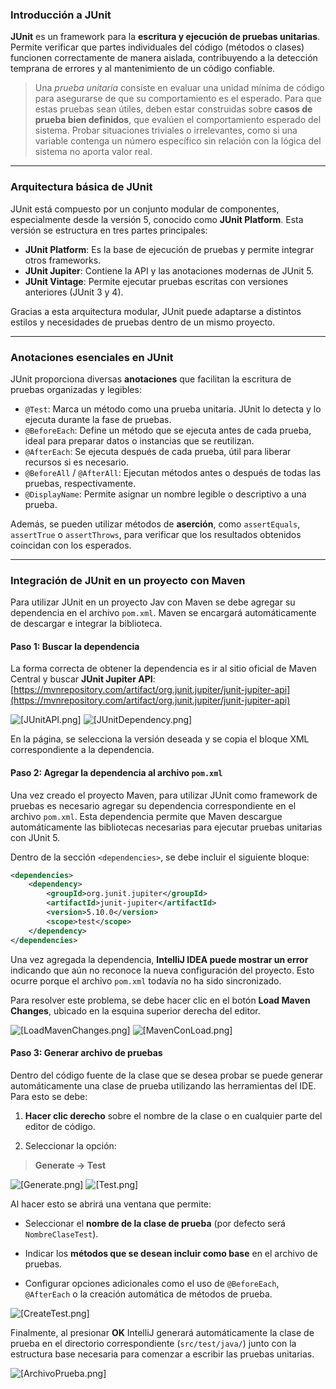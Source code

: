 ### Introducción a JUnit

**JUnit** es un framework para la **escritura y ejecución de pruebas unitarias**. Permite verificar que partes individuales del código (métodos o clases) funcionen correctamente de manera aislada, contribuyendo a la detección temprana de errores y al mantenimiento de un código confiable.

> Una *prueba unitaria* consiste en evaluar una unidad mínima de código para asegurarse de que su comportamiento es el esperado. Para que estas pruebas sean útiles, deben estar construidas sobre **casos de prueba bien definidos**, que evalúen el comportamiento esperado del sistema. Probar situaciones triviales o irrelevantes, como si una variable contenga un número específico sin relación con la lógica del sistema no aporta valor real.

---
### Arquitectura básica de JUnit

JUnit está compuesto por un conjunto modular de componentes, especialmente desde la versión 5, conocido como **JUnit Platform**. Esta versión se estructura en tres partes principales:

- **JUnit Platform**: Es la base de ejecución de pruebas y permite integrar otros frameworks.
- **JUnit Jupiter**: Contiene la API y las anotaciones modernas de JUnit 5.
- **JUnit Vintage**: Permite ejecutar pruebas escritas con versiones anteriores (JUnit 3 y 4).

Gracias a esta arquitectura modular, JUnit puede adaptarse a distintos estilos y necesidades de pruebas dentro de un mismo proyecto.

---
### Anotaciones esenciales en JUnit

JUnit proporciona diversas **anotaciones** que facilitan la escritura de pruebas organizadas y legibles:

- `@Test`: Marca un método como una prueba unitaria. JUnit lo detecta y lo ejecuta durante la fase de pruebas.
- `@BeforeEach`: Define un método que se ejecuta antes de cada prueba, ideal para preparar datos o instancias que se reutilizan.
- `@AfterEach`: Se ejecuta después de cada prueba, útil para liberar recursos si es necesario.
- `@BeforeAll` / `@AfterAll`: Ejecutan métodos antes o después de todas las pruebas, respectivamente.
- `@DisplayName`: Permite asignar un nombre legible o descriptivo a una prueba.

Además, se pueden utilizar métodos de **aserción**, como `assertEquals`, `assertTrue` o `assertThrows`, para verificar que los resultados obtenidos coincidan con los esperados.

---
### Integración de JUnit en un proyecto con Maven

Para utilizar JUnit en un proyecto Jav con Maven se debe agregar su dependencia en el archivo `pom.xml`. Maven se encargará automáticamente de descargar e integrar la biblioteca.

#### Paso 1: Buscar la dependencia

La forma correcta de obtener la dependencia es ir al sitio oficial de Maven Central y buscar **JUnit Jupiter API**:  
[https://mvnrepository.com/artifact/org.junit.jupiter/junit-jupiter-api](https://mvnrepository.com/artifact/org.junit.jupiter/junit-jupiter-api)

![[JUnitAPI.png]](../Fotos/JUnitAPI.png)
![[JUnitDependency.png]](../Fotos/JUnitDependency.png)

En la página, se selecciona la versión deseada y se copia el bloque XML correspondiente a la dependencia.

#### Paso 2: Agregar la dependencia al archivo `pom.xml`

Una vez creado el proyecto Maven, para utilizar JUnit como framework de pruebas es necesario agregar su dependencia correspondiente en el archivo `pom.xml`. Esta dependencia permite que Maven descargue automáticamente las bibliotecas necesarias para ejecutar pruebas unitarias con JUnit 5.

Dentro de la sección `<dependencies>`, se debe incluir el siguiente bloque:

```xml
<dependencies>
    <dependency>
        <groupId>org.junit.jupiter</groupId>
        <artifactId>junit-jupiter</artifactId>
        <version>5.10.0</version>
        <scope>test</scope>
    </dependency>
</dependencies>
```

Una vez agregada la dependencia, **IntelliJ IDEA puede mostrar un error** indicando que aún no reconoce la nueva configuración del proyecto. Esto ocurre porque el archivo `pom.xml` todavía no ha sido sincronizado.

Para resolver este problema, se debe hacer clic en el botón **Load Maven Changes**, ubicado en la esquina superior derecha del editor.

![[LoadMavenChanges.png]](../Fotos/LoadMavenChanges.png)
![[MavenConLoad.png]](../Fotos/MavenConLoad.png)

#### Paso 3: Generar archivo de pruebas

Dentro del código fuente de la clase que se desea probar se puede generar automáticamente una clase de prueba utilizando las herramientas del IDE. Para esto se debe:

1. **Hacer clic derecho** sobre el nombre de la clase o en cualquier parte del editor de código.

2. Seleccionar la opción:
> **Generate → Test**

![[Generate.png]](../Fotos/Generate.png)
![[Test.png]](../Fotos/Test.png)

Al hacer esto se abrirá una ventana que permite:

- Seleccionar el **nombre de la clase de prueba** (por defecto será `NombreClaseTest`).

- Indicar los **métodos que se desean incluir como base** en el archivo de pruebas.

- Configurar opciones adicionales como el uso de `@BeforeEach`, `@AfterEach` o la creación automática de métodos de prueba.

![[CreateTest.png]](../Fotos/CreateTest.png)

Finalmente, al presionar **OK** IntelliJ generará automáticamente la clase de prueba en el directorio correspondiente (`src/test/java/`) junto con la estructura base necesaria para comenzar a escribir las pruebas unitarias.

![[ArchivoPrueba.png]](../Fotos/ArchivoPrueba.png)

